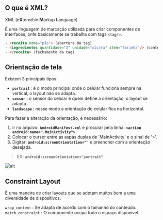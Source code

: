 ## O que é XML?

XML (e**X**tensible **M**arkup **L**anguage)

É uma linguagem de marcação utilizada para criar componentes de interfaces, onfe basicamente se trabalha com tags `<tag/>`.

~~~~ html
- <receita nome="pão"> (abertura da tag)
- <ingredientes quantidade="3" unidade="xícara" item="farinha"/> (conteúdo da tag)
- </receita> (fechamento da tag)
~~~~

## Orientação de tela

Existem 3 principais tipos:

- **`portrait`** : é o modo principal onde o celular funciona sempre na vertical, o layout não se adapta.
- **`sensor`** : o sensor do celular é quem define a orientação, o layout se adapta.
- **`landscape`** : nesse modo a orientação do celular fica na horizontal.

Para fazer a alteração da orientação, é necessário: 

1. Ir no arquivo: **`AndroidManifest.xml`** e procurar pela linha: **`<action android:name=".MainActivity">`**
2. Colocar o cursor entre as aspas duplas de 'MainActivity' e o sinal de '>'.
3. Digitar: **`android:screenOrientation=""`** e preencher com a orientação desejada.

> EX: **`android:screenOrientation="portrait"`**

![alt](https://aboutreact.com/wp-content/uploads/2018/08/landscap_example4.png "exemplo")

## Constraint Layout

É uma maneira de criar layouts que se adptam muitos bem a uma diversidade de dispositivos.

`wrap_content` : Se adapta de acordo com o tamanho do conteúdo.
`match_constraint` : O componente ocupa todo o espaço disponível.


 
